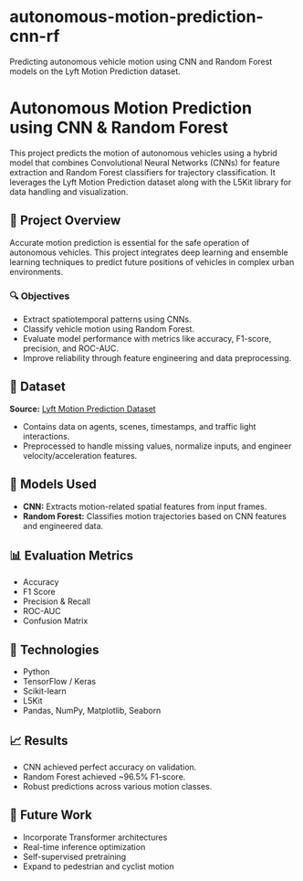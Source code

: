 # autonomous-motion-prediction-cnn-rf
Predicting autonomous vehicle motion using CNN and Random Forest models on the Lyft Motion Prediction dataset.

# Autonomous Motion Prediction using CNN & Random Forest

This project predicts the motion of autonomous vehicles using a hybrid model that combines Convolutional Neural Networks (CNNs) for feature extraction and Random Forest classifiers for trajectory classification. It leverages the Lyft Motion Prediction dataset along with the L5Kit library for data handling and visualization.

## 🚗 Project Overview

Accurate motion prediction is essential for the safe operation of autonomous vehicles. This project integrates deep learning and ensemble learning techniques to predict future positions of vehicles in complex urban environments.

### 🔍 Objectives
- Extract spatiotemporal patterns using CNNs.
- Classify vehicle motion using Random Forest.
- Evaluate model performance with metrics like accuracy, F1-score, precision, and ROC-AUC.
- Improve reliability through feature engineering and data preprocessing.

## 📁 Dataset

**Source:** [Lyft Motion Prediction Dataset](https://self-driving.lyft.com/level5/data/)

- Contains data on agents, scenes, timestamps, and traffic light interactions.
- Preprocessed to handle missing values, normalize inputs, and engineer velocity/acceleration features.

## 🧠 Models Used

- **CNN:** Extracts motion-related spatial features from input frames.
- **Random Forest:** Classifies motion trajectories based on CNN features and engineered data.

## 📊 Evaluation Metrics

- Accuracy
- F1 Score
- Precision & Recall
- ROC-AUC
- Confusion Matrix

## 🧰 Technologies

- Python
- TensorFlow / Keras
- Scikit-learn
- L5Kit
- Pandas, NumPy, Matplotlib, Seaborn

## 📈 Results

- CNN achieved perfect accuracy on validation.
- Random Forest achieved ~96.5% F1-score.
- Robust predictions across various motion classes.

## 🏁 Future Work

- Incorporate Transformer architectures
- Real-time inference optimization
- Self-supervised pretraining
- Expand to pedestrian and cyclist motion



